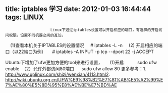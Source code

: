 title: iptables 学习
date: 2012-01-03 16:44:44
tags: LINUX
---


						Linux下通过iptables设置可以开启相应的端口，有选择的开启访问权限。设置不同机器之间的互访。
    (1)查看本机关于IPTABLES的设置情况
    # iptables -L -n
    (2) 开启相应的端口（以22端口为例）
    # iptables -A INPUT -p tcp --dport 22 -j ACCEPT


Ubuntu下增加了ufw更加方便的tool来进行设置，
     (1)开启 
          sudo ufw enable
 （2）允许外部访问80端口      sudo ufw allow 80 
更多参考：1. http://www.uplinux.com/shizi/wenxian/4113.html2. http://wiki.ubuntu.org.cn/UFW%E9%98%B2%E7%81%AB%E5%A2%99%E7%AE%80%E5%8D%95%E8%AE%BE%E7%BD%AE                                   